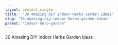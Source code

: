 ```yaml
---
layout: project_single
title:  "30 Amazing DIY Indoor Herbs Garden Ideas"
slug: "30-amazing-diy-indoor-herbs-garden-ideas"
parent: "indoor-herb-garden"
---
```

30 Amazing DIY Indoor Herbs Garden Ideas